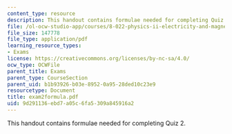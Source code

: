 ```yaml
---
content_type: resource
description: This handout contains formulae needed for completing Quiz 2.
file: /ol-ocw-studio-app/courses/8-022-physics-ii-electricity-and-magnetism-fall-2004/9d291136ebd7a05c6fa5309a845916a2_exam2formula.pdf
file_size: 147778
file_type: application/pdf
learning_resource_types:
- Exams
license: https://creativecommons.org/licenses/by-nc-sa/4.0/
ocw_type: OCWFile
parent_title: Exams
parent_type: CourseSection
parent_uid: b1b93926-b03e-8952-0a95-28ded10c23e9
resourcetype: Document
title: exam2formula.pdf
uid: 9d291136-ebd7-a05c-6fa5-309a845916a2
---
```

This handout contains formulae needed for completing Quiz 2.